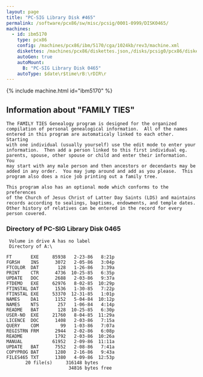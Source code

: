 ```yaml
---
layout: page
title: "PC-SIG Library Disk #465"
permalink: /software/pcx86/sw/misc/pcsig/0001-0999/DISK0465/
machines:
  - id: ibm5170
    type: pcx86
    config: /machines/pcx86/ibm/5170/cga/1024kb/rev3/machine.xml
    diskettes: /machines/pcx86/diskettes.json,/disks/pcsig0/pcx86/diskettes.json
    autoGen: true
    autoMount:
      B: "PC-SIG Library Disk 0465"
    autoType: $date\r$time\rB:\rDIR\r
---
```


{% include machine.html id="ibm5170" %}

## Information about "FAMILY TIES"

    The FAMILY TIES Genealogy program is designed for the organized
    compilation of personal genealogical information.  All of the names
    entered in this program are automaticaly linked to each other.  Starting
    with one individual (usually yourself) use the edit mode to enter your
    information.  Then add a person linked to this first individual eg.
    parents, spouse, other spouse or child and enter their information.  You
    may start with any male person and then ancestors or decendants may be
    added in any order.  You may jump around and add as you please.  This
    program also does a nice job printing out a family tree.
    
    This program also has an optional mode which conforms to the preferences
    of the Church of Jesus Christ of Latter Day Saints (LDS) and maintains
    records according to sealings, baptisms, endowments, and temple dates.
    Other history of relatives can be entered in the record for every
    person covered.

### Directory of PC-SIG Library Disk 0465

     Volume in drive A has no label
     Directory of A:\

    FT       EXE     85938   2-23-86   8:21p
    FGRSH    INS      3072   2-05-86   3:04p
    FTCOLOR  DAT       128   1-26-86   3:39a
    PRINT    CTR      4736  10-25-85   6:35p
    UPDATE   DOC      2688   2-03-86   9:37a
    FTDEMO   EXE     62976   8-02-85  10:29p
    FTINSTAL DAT      1536   1-30-85   7:22p
    FTINSTAL EXE     53370  12-31-85   1:01p
    NAMES    DA1      1152   5-04-84  10:12p
    NAMES    NTS       257   1-06-84   4:14p
    README   BAT       128  10-25-85   6:30p
    USER-NO  EXE     21760   8-04-85  11:29a
    LICENCE  DOC      1408   2-03-86   7:15a
    QUERY    COM        99   1-03-86   7:07a
    REGISTRN FRM      2944   2-02-86   6:08p
    README            1792   2-03-86  10:26a
    MANUAL           61952   2-09-86  11:11a
    UPDATE   BAT      7552   2-08-86   7:41a
    COPYPROG BAT      1280   2-16-86   9:43a
    FILES465 TXT      1380   4-09-86  12:53p
           20 file(s)     316148 bytes
                           34816 bytes free
